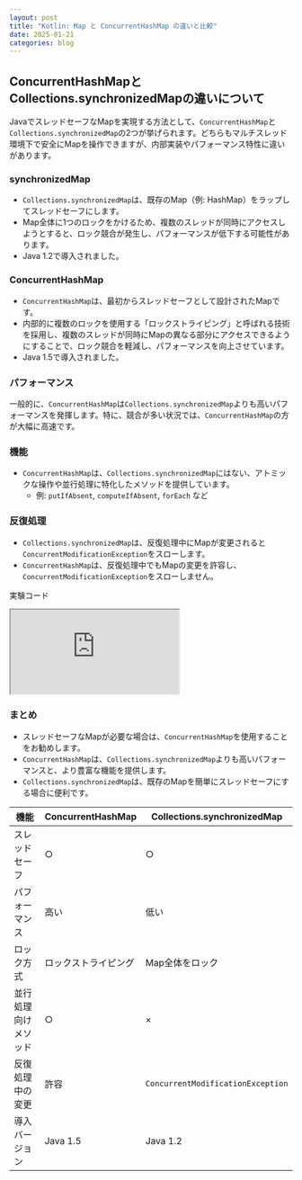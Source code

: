 ```yaml
---
layout: post
title: "Kotlin: Map と ConcurrentHashMap の違いと比較"
date: 2025-01-21
categories: blog
---
```


## ConcurrentHashMapとCollections.synchronizedMapの違いについて

JavaでスレッドセーフなMapを実現する方法として、`ConcurrentHashMap`と`Collections.synchronizedMap`の2つが挙げられます。どちらもマルチスレッド環境下で安全にMapを操作できますが、内部実装やパフォーマンス特性に違いがあります。

### synchronizedMap

- `Collections.synchronizedMap`は、既存のMap（例: HashMap）をラップしてスレッドセーフにします。
- Map全体に1つのロックをかけるため、複数のスレッドが同時にアクセスしようとすると、ロック競合が発生し、パフォーマンスが低下する可能性があります。
- Java 1.2で導入されました。

### ConcurrentHashMap

- `ConcurrentHashMap`は、最初からスレッドセーフとして設計されたMapです。
- 内部的に複数のロックを使用する「ロックストライピング」と呼ばれる技術を採用し、複数のスレッドが同時にMapの異なる部分にアクセスできるようにすることで、ロック競合を軽減し、パフォーマンスを向上させています。
- Java 1.5で導入されました。

### パフォーマンス

一般的に、`ConcurrentHashMap`は`Collections.synchronizedMap`よりも高いパフォーマンスを発揮します。特に、競合が多い状況では、`ConcurrentHashMap`の方が大幅に高速です。

### 機能

- `ConcurrentHashMap`は、`Collections.synchronizedMap`にはない、アトミックな操作や並行処理に特化したメソッドを提供しています。
    - 例: `putIfAbsent`, `computeIfAbsent`, `forEach` など

### 反復処理

- `Collections.synchronizedMap`は、反復処理中にMapが変更されると`ConcurrentModificationException`をスローします。
- `ConcurrentHashMap`は、反復処理中でもMapの変更を許容し、`ConcurrentModificationException`をスローしません。

実験コード
<iframe src="https://pl.kotl.in/2Wusqe9ub"></iframe>

### まとめ

- スレッドセーフなMapが必要な場合は、`ConcurrentHashMap`を使用することをお勧めします。
- `ConcurrentHashMap`は、`Collections.synchronizedMap`よりも高いパフォーマンスと、より豊富な機能を提供します。
- `Collections.synchronizedMap`は、既存のMapを簡単にスレッドセーフにする場合に便利です。

| 機能 | ConcurrentHashMap | Collections.synchronizedMap |
|---|---|---|
| スレッドセーフ | ○ | ○ |
| パフォーマンス | 高い | 低い |
| ロック方式 | ロックストライピング | Map全体をロック |
| 並行処理向けメソッド | ○ | × |
| 反復処理中の変更 | 許容 | `ConcurrentModificationException` |
| 導入バージョン | Java 1.5 | Java 1.2 |

